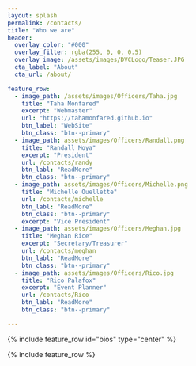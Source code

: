```yaml
---
layout: splash
permalink: /contacts/
title: "Who we are"
header:
  overlay_color: "#000"
  overlay_filter: rgba(255, 0, 0, 0.5)
  overlay_image: /assets/images/DVCLogo/Teaser.JPG
  cta_label: "About"
  cta_url: /about/

feature_row:
  - image_path: /assets/images/Officers/Taha.jpg
    title: "Taha Monfared"
    excerpt: "Webmaster"
    url: "https://tahamonfared.github.io"
    btn_label: "WebSite"
    btn_class: "btn--primary"
  - image_path: assets/images/Officers/Randall.png
    title: "Randall Moya"
    excerpt: "President"
    url: /contacts/randy
    btn_labl: "ReadMore"
    btn_class: "btn--primary"
  - image_path: assets/images/Officers/Michelle.png
    title: "Michelle Ouellette"
    url: /contacts/michelle
    btn_labl: "ReadMore"
    btn_class: "btn--primary"
    excerpt: "Vice President"
  - image_path: assets/images/Officers/Meghan.jpg
    title: "Meghan Rice"
    excerpt: "Secretary/Treasurer"
    url: /contacts/meghan
    btn_labl: "ReadMore"
    btn_class: "btn--primary"
  - image_path: assets/images/Officers/Rico.jpg
    title: "Rico Palafox"
    excerpt: "Event Planner"
    url: /contacts/Rico
    btn_labl: "ReadMore"
    btn_class: "btn--primary"

---
```


{% include feature_row id="bios" type="center" %}

{% include feature_row %}

<!-- {% include feature_row id="feature_row1" type="center" %}
 -->

